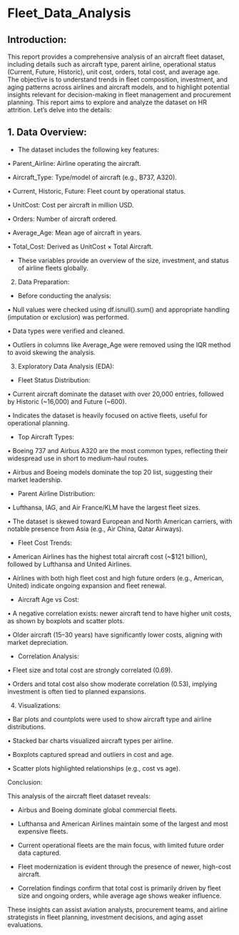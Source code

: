 # Fleet_Data_Analysis

## Introduction: 

This report provides a comprehensive analysis of an aircraft fleet dataset, including details such as aircraft type, parent airline, operational status (Current, Future, Historic), unit cost, orders, total cost, and average age. The objective is to understand trends in fleet composition, investment, and aging patterns across airlines and aircraft models, and to highlight potential insights relevant for decision-making in fleet management and procurement planning.
This report aims to explore and analyze the dataset on HR attrition. Let’s delve into the details:

## 1.	Data Overview:

-	The dataset includes the following key features:

•	Parent_Airline: Airline operating the aircraft.

•	Aircraft_Type: Type/model of aircraft (e.g., B737, A320).

•	Current, Historic, Future: Fleet count by operational status.

•	UnitCost: Cost per aircraft in million USD.

•	Orders: Number of aircraft ordered.

•	 Average_Age: Mean age of aircraft in years.

•	Total_Cost: Derived as UnitCost × Total Aircraft.

-	These variables provide an overview of the size, investment, and status of airline fleets globally.
  
2.	Data Preparation:

-	Before conducting the analysis:

•	Null values were checked using df.isnull().sum() and appropriate handling (imputation or exclusion) was performed.

•	Data types were verified and cleaned.

•	Outliers in columns like Average_Age were removed using the IQR method to avoid skewing the analysis.

3.	Exploratory Data Analysis (EDA):

-	Fleet Status Distribution:

• Current aircraft dominate the dataset with over 20,000 entries, followed by Historic (~16,000) and Future (~600).

• Indicates the dataset is heavily focused on active fleets, useful for operational planning.

-	Top Aircraft Types:

• Boeing 737 and Airbus A320 are the most common types, reflecting their widespread use in short to medium-haul routes.

• Airbus and Boeing models dominate the top 20 list, suggesting their market leadership.

-	Parent Airline Distribution:

• Lufthansa, IAG, and Air France/KLM have the largest fleet sizes.

• The dataset is skewed toward European and North American carriers, with notable presence from Asia (e.g., Air China, Qatar Airways).

-	Fleet Cost Trends:

• American Airlines has the highest total aircraft cost (~$121 billion), followed by Lufthansa and United Airlines.

• Airlines with both high fleet cost and high future orders (e.g., American, United) indicate ongoing expansion and fleet renewal.

-	Aircraft Age vs Cost:

• A negative correlation exists: newer aircraft tend to have higher unit costs, as shown by boxplots and scatter plots.

• Older aircraft (15–30 years) have significantly lower costs, aligning with market depreciation.

-	Correlation Analysis:

• Fleet size and total cost are strongly correlated (0.69).

• Orders and total cost also show moderate correlation (0.53), implying investment is often tied to planned expansions.

4.	Visualizations:

• Bar plots and countplots were used to show aircraft type and airline distributions.

• Stacked bar charts visualized aircraft types per airline.

• Boxplots captured spread and outliers in cost and age.

• Scatter plots highlighted relationships (e.g., cost vs age).

Conclusion:

This analysis of the aircraft fleet dataset reveals:

- Airbus and Boeing dominate global commercial fleets.
  
- Lufthansa and American Airlines maintain some of the largest and most expensive fleets.
  
- Current operational fleets are the main focus, with limited future order data captured.
  
- Fleet modernization is evident through the presence of newer, high-cost aircraft.
  
- Correlation findings confirm that total cost is primarily driven by fleet size and ongoing orders, while average age shows weaker influence.

These insights can assist aviation analysts, procurement teams, and airline strategists in fleet planning, investment decisions, and aging asset evaluations.

